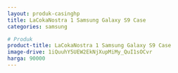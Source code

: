 ```yaml
---
layout: produk-casinghp
title: LaCokaNostra 1 Samsung Galaxy S9 Case
categories: samsung

# Produk
product-title: LaCokaNostra 1 Samsung Galaxy S9 Case
image-drive: 1iQuuhY5UEW2EkNjXupMiMy_QuI1sOCvr
harga: 90000
---
```

